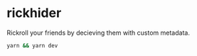 # rickhider

Rickroll your friends by decieving them with custom metadata.

```sh
yarn && yarn dev
```
